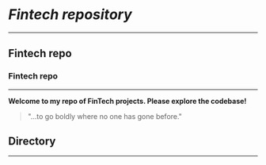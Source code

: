# *Fintech repository*
---
## Fintech repo
### Fintech repo
---

**Welcome to my repo of FinTech projects. Please explore the codebase!**

> "...to go boldly where no one has gone before."

## Directory
---

